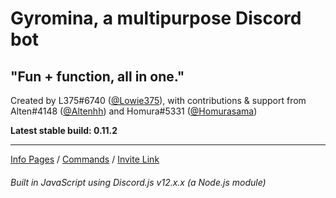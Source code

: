 # Gyromina, a multipurpose Discord bot

## "Fun + function, all in one."

Created by L375#6740 \([@Lowie375](https://www.github.com/Lowie375)\), with contributions & support from Alten#4148 \([@Altenhh](https://www.github.com/Altenhh)\) and Homura#5331 \([@Homurasama](https://www.github.com/Homurasama)\)

**Latest stable build: 0.11.2**

***

[Info Pages](https://lx375.weebly.com/gyromina) / [Commands](https://lx375.weebly.com/gyromina-commands) / [Invite Link](https://discordapp.com/oauth2/authorize?client_id=490590334758420481&permissions=388160&scope=bot)

###### Built in JavaScript using Discord.js v12.x.x (a Node.js module)
